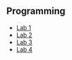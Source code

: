 ## Programming

* [Lab 1](https://github.com/Nikiroiduk/Programming/tree/master/lab1_MemoryManagment)
* [Lab 2](https://github.com/Nikiroiduk/Programming/tree/master/lab2_ClassesAndObjectsEncapsulationOperators)
* [Lab 3](https://github.com/Nikiroiduk/Programming/tree/master/lab3_InheritancePolymorphismInterfaces)
* [Lab 4](https://github.com/Nikiroiduk/Programming/tree/master/lab4_AggregationExceptionsBlackjack)
